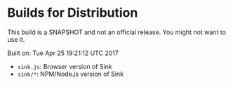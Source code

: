 # Builds for Distribution

This build is a SNAPSHOT and not an official release.  You might not want to use it.

Built on: Tue Apr 25 19:21:12 UTC 2017

* `sink.js`: Browser version of Sink
* `sink/*`: NPM/Node.js version of Sink
